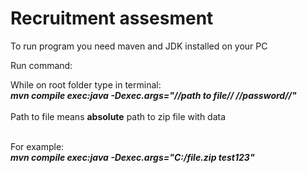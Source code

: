 # Recruitment assesment #

To run program you need maven and JDK installed on your PC

Run command: 

While on root folder type in terminal: 
<br>
<i> <b> mvn compile exec:java -Dexec.args="//path to file// //password//" </b> </i>
<br><br>
Path to file means <b>absolute</b> path to zip file with data

<br>
For example:
<br>
<i><b> mvn compile exec:java -Dexec.args="C:/file.zip test123" </b></i>
